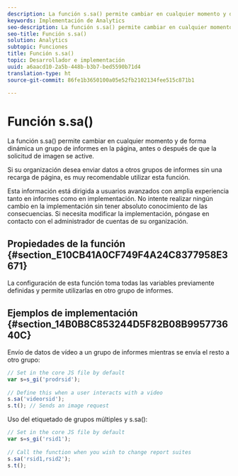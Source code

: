```yaml
---
description: La función s.sa() permite cambiar en cualquier momento y de forma dinámica un grupo de informes en la página, antes o después de que la solicitud de imagen se active.
keywords: Implementación de Analytics
seo-description: La función s.sa() permite cambiar en cualquier momento y de forma dinámica un grupo de informes en la página, antes o después de que la solicitud de imagen se active.
seo-title: Función s.sa()
solution: Analytics
subtopic: Funciones
title: Función s.sa()
topic: Desarrollador e implementación
uuid: a6aacd10-2a5b-448b-b3b7-bed5590b71d4
translation-type: ht
source-git-commit: 86fe1b3650100a05e52fb2102134fee515c871b1

---
```



# Función s.sa()

La función s.sa() permite cambiar en cualquier momento y de forma dinámica un grupo de informes en la página, antes o después de que la solicitud de imagen se active.

Si su organización desea enviar datos a otros grupos de informes sin una recarga de página, es muy recomendable utilizar esta función.

Esta información está dirigida a usuarios avanzados con amplia experiencia tanto en informes como en implementación. No intente realizar ningún cambio en la implementación sin tener absoluto conocimiento de las consecuencias. Si necesita modificar la implementación, póngase en contacto con el administrador de cuentas de su organización.

## Propiedades de la función {#section_E10CB41A0CF749F4A24C8377958E3671}

La configuración de esta función toma todas las variables previamente definidas y permite utilizarlas en otro grupo de informes.

## Ejemplos de implementación {#section_14B0B8C853244D5F82B08B995773640C}

Envío de datos de vídeo a un grupo de informes mientras se envía el resto a otro grupo:

```js
// Set in the core JS file by default 
var s=s_gi('prodrsid'); 
 
// Define this when a user interacts with a video 
s.sa('videorsid'); 
s.t(); // Sends an image request
```

Uso del etiquetado de grupos múltiples y s.sa():

```js
// Set in the core JS file by default 
var s=s_gi('rsid1'); 
 
// Call the function when you wish to change report suites 
s.sa('rsid1,rsid2'); 
s.t();
```

